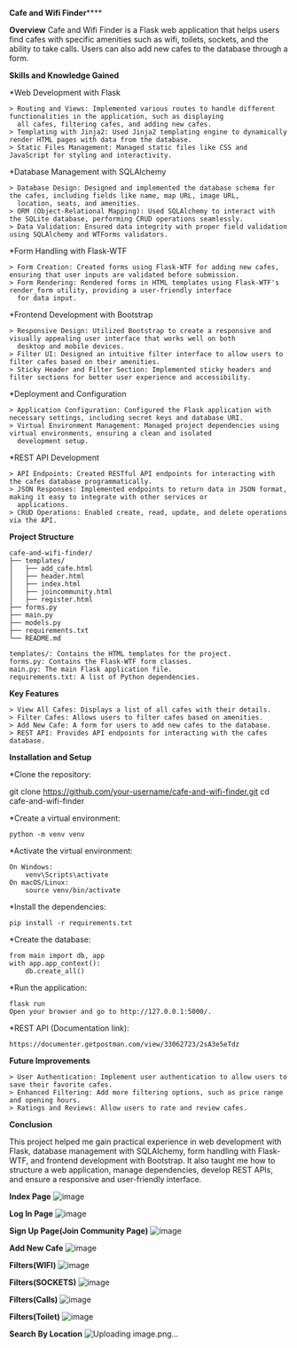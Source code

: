 ****************************************************************Cafe and Wifi Finder********************************************************************

****Overview****
Cafe and Wifi Finder is a Flask web application that helps users find cafes with specific amenities such as wifi, toilets, sockets, and the ability to take calls. 
Users can also add new cafes to the database through a form.

****Skills and Knowledge Gained****

*Web Development with Flask

    > Routing and Views: Implemented various routes to handle different functionalities in the application, such as displaying 
      all cafes, filtering cafes, and adding new cafes.
    > Templating with Jinja2: Used Jinja2 templating engine to dynamically render HTML pages with data from the database.
    > Static Files Management: Managed static files like CSS and JavaScript for styling and interactivity.
    
*Database Management with SQLAlchemy

    > Database Design: Designed and implemented the database schema for the cafes, including fields like name, map URL, image URL,
      location, seats, and amenities.
    > ORM (Object-Relational Mapping): Used SQLAlchemy to interact with the SQLite database, performing CRUD operations seamlessly.
    > Data Validation: Ensured data integrity with proper field validation using SQLAlchemy and WTForms validators.
    
*Form Handling with Flask-WTF

    > Form Creation: Created forms using Flask-WTF for adding new cafes, ensuring that user inputs are validated before submission.
    > Form Rendering: Rendered forms in HTML templates using Flask-WTF's render_form utility, providing a user-friendly interface 
      for data input.

*Frontend Development with Bootstrap

    > Responsive Design: Utilized Bootstrap to create a responsive and visually appealing user interface that works well on both 
      desktop and mobile devices.
    > Filter UI: Designed an intuitive filter interface to allow users to filter cafes based on their amenities.
    > Sticky Header and Filter Section: Implemented sticky headers and filter sections for better user experience and accessibility.

*Deployment and Configuration

    > Application Configuration: Configured the Flask application with necessary settings, including secret keys and database URI.
    > Virtual Environment Management: Managed project dependencies using virtual environments, ensuring a clean and isolated 
      development setup.

*REST API Development

    > API Endpoints: Created RESTful API endpoints for interacting with the cafes database programmatically.
    > JSON Responses: Implemented endpoints to return data in JSON format, making it easy to integrate with other services or 
      applications.
    > CRUD Operations: Enabled create, read, update, and delete operations via the API.

    
****Project Structure****

    cafe-and-wifi-finder/
    ├── templates/
    │   ├── add_cafe.html
    │   ├── header.html
    │   ├── index.html
    │   ├── joincommunity.html
    │   ├── register.html
    ├── forms.py
    ├── main.py
    ├── models.py
    ├── requirements.txt
    └── README.md
    
    templates/: Contains the HTML templates for the project.
    forms.py: Contains the Flask-WTF form classes.
    main.py: The main Flask application file.
    requirements.txt: A list of Python dependencies.


****Key Features****

    > View All Cafes: Displays a list of all cafes with their details.
    > Filter Cafes: Allows users to filter cafes based on amenities.
    > Add New Cafe: A form for users to add new cafes to the database.
    > REST API: Provides API endpoints for interacting with the cafes database.


****Installation and Setup****

*Clone the repository:

   git clone https://github.com/your-username/cafe-and-wifi-finder.git
   cd cafe-and-wifi-finder
   
*Create a virtual environment:

    python -m venv venv

*Activate the virtual environment:

    On Windows:
        venv\Scripts\activate
    On macOS/Linux:
        source venv/bin/activate

*Install the dependencies:

    pip install -r requirements.txt

*Create the database:
   
    from main import db, app
    with app.app_context():
        db.create_all()

*Run the application:
   
    flask run
    Open your browser and go to http://127.0.0.1:5000/.

*REST API (Documentation link):
   
    https://documenter.getpostman.com/view/33062723/2sA3e5eTdz
    
****Future Improvements****
    
    > User Authentication: Implement user authentication to allow users to save their favorite cafes.
    > Enhanced Filtering: Add more filtering options, such as price range and opening hours.
    > Ratings and Reviews: Allow users to rate and review cafes.

****Conclusion****

This project helped me gain practical experience in web development with Flask, database management with SQLAlchemy, form handling 
with Flask-WTF, and frontend development with Bootstrap. It also taught me how to structure a web application, manage dependencies,
develop REST APIs, and ensure a responsive and user-friendly interface.

****Index Page****
![image](https://github.com/user-attachments/assets/c2bb87d3-4500-4c8f-9f5b-7176b1c210e4)

****Log In Page****
![image](https://github.com/user-attachments/assets/30d4d0a1-b613-42ba-b316-4e87e047d4d0)

****Sign Up Page(Join Community Page)****
![image](https://github.com/user-attachments/assets/9e177ee1-4346-47fd-88a2-d8a11738e01c)

****Add New Cafe****
![image](https://github.com/user-attachments/assets/763ebf00-aa90-4584-a36d-28eb8d7561b0)

****Filters(WIFI)****
![image](https://github.com/user-attachments/assets/b9971960-897a-4979-b467-edb171c02c41)

****Filters(SOCKETS)****
![image](https://github.com/user-attachments/assets/8b5118f4-372c-4ade-a862-aa528794acc9)

****Filters(Calls)****
![image](https://github.com/user-attachments/assets/c85cc80e-ff4c-4638-9f6c-455608a3454e)

****Filters(Toilet)****
![image](https://github.com/user-attachments/assets/7d788371-df6a-468f-a9de-99d5a4811f8f)

****Search By Location****
![Uploading image.png…]()






